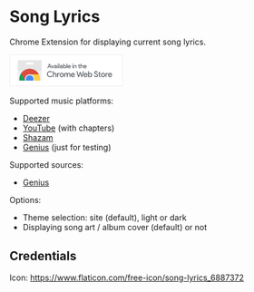 # Song Lyrics

Chrome Extension for displaying current song lyrics.

<p>
	<a target="_blank" href="https://chrome.google.com/webstore/detail/song-lyrics/fnfipngolkdmolfocahlgjoipplhbmha" >
		<img src="images/chrome-web-store.png" alt="Chrome Web Store" width="200" />
	</a>
</p>

Supported music platforms:

*   [Deezer](https://www.deezer.com/)
*   [YouTube](https://www.youtube.com/) (with chapters)
*   [Shazam](https://www.shazam.com/)
*   [Genius](https://genius.com/) (just for testing)

Supported sources:

*   [Genius](https://genius.com/)

Options:

*   Theme selection: site (default), light or dark
*   Displaying song art / album cover (default) or not

## Credentials

Icon: https://www.flaticon.com/free-icon/song-lyrics_6887372
